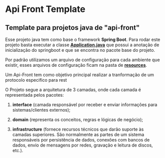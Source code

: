 # Api Front Template
## Template para projetos java de "api-front"

Esse projeto java tem como base o framework **Spring Boot**. Para rodar este projeto basta executar a classe [**Application.java**](https://github.com/Sensedia/api-front-template/blob/master/src/main/java/com/sensedia/apifront/projectname/Application.java) que possui a anotação de inicialização do springboot e que se encontra no pacote base do projeto.

Por padrão utilizamos um arquivo de configuração para cada ambiente que existir, esses arquivos de configuração ficam na pasta de 
[**resources**](https://github.com/Sensedia/api-front-template/tree/master/src/main/resources).


Um Api-Front tem como objetivo principal realizar a tranformação de um protocolo especifico para rest

O Projeto segue a arquitetura de 3 camadas, onde cada camada é representada pelos pacotes:

1. **interface** (camada responsável por receber e enviar informações para sistemas/clientes externos);

2. **domain** (representa os conceitos, regras e lógicas de negócio);

3. **infrastructure** (fornece recursos técnicos que darão suporte às camadas superiores. São normalmente as partes de um sistema responsáveis por persistência de dados, conexões com bancos de dados, envio de mensagens por redes, gravação e leitura de discos, etc.).

